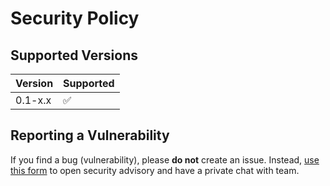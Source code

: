 # Security Policy

## Supported Versions

| Version   | Supported          |
| --------- | ------------------ |
| 0.1-x.x   | :white_check_mark: |

## Reporting a Vulnerability

If you find a bug (vulnerability), please **do not** create an issue. Instead, [use this form](https://github.com/devorgint/diagnostics/security/advisories/new) to open security advisory and have a private chat with team.